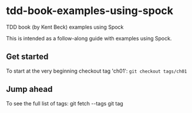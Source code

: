 # tdd-book-examples-using-spock
TDD book (by Kent Beck) examples using Spock

This is intended as a follow-along guide with examples using Spock.

## Get started
To start at the very beginning checkout tag 'ch01': `git checkout tags/ch01`

## Jump ahead
To see the full list of tags:
  git fetch --tags
  git tag
